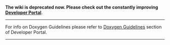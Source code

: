 **The wiki is deprecated now. Please check out the constantly improving [Developer Portal](http://developers.eos.io)**.

----

For info on Doxygen Guidelines please refer to [Doxygen Guidelines](https://developers.eos.io/eosio-home/docs/doxygen-guidelines) section of Developer Portal.

----
